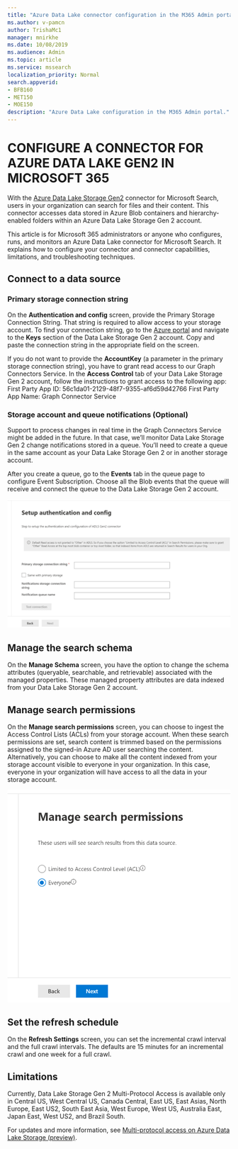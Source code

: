 ```yaml
---
title: "Azure Data Lake connector configuration in the M365 Admin portal"
ms.author: v-pamcn
author: TrishaMc1
manager: mnirkhe
ms.date: 10/08/2019
ms.audience: Admin
ms.topic: article
ms.service: mssearch
localization_priority: Normal
search.appverid:
- BFB160
- MET150
- MOE150
description: "Azure Data Lake configuration in the M365 Admin portal."
---
```


# CONFIGURE A CONNECTOR FOR AZURE DATA LAKE  GEN2 IN MICROSOFT 365

With the [Azure Data Lake Storage Gen2](https://docs.microsoft.com/en-us/azure/storage/blobs/data-lake-storage-introduction) connector for Microsoft Search, users in your organization can search for files and their content. This connector accesses data stored in Azure Blob containers and hierarchy-enabled folders within an Azure Data Lake Storage Gen 2 account.

This article is for Microsoft 365 administrators or anyone who configures, runs, and monitors an Azure Data Lake connector for Microsoft Search. It explains how to configure your connector and connector capabilities, limitations, and troubleshooting techniques.  

## Connect to a data source

### Primary storage connection string 
On the **Authentication and config** screen, provide the Primary Storage Connection String. That string is required to allow access to your storage account. To find your connection string, go to the [Azure portal](https://ms.portal.azure.com/#home) and navigate to the **Keys** section of the Data Lake Storage Gen 2 account. Copy and paste the connection string in the appropriate field on the screen.

If you do not want to provide the **AccountKey** (a parameter in the primary storage connection string), you have to grant read access to our Graph Connectors Service. In the **Access Control** tab of your Data Lake Storage Gen 2 account, follow the instructions to grant access to the following app:
    First Party App ID: 56c1da01-2129-48f7-9355-af6d59d42766
    First Party App Name: Graph Connector Service

### Storage account and queue notifications (Optional)
Support to process changes in real time in the Graph Connectors Service might be added in the future. In that case, we’ll monitor Data Lake Storage Gen 2 change notifications stored in a queue. You’ll need to create a queue in the same account as your Data Lake Storage Gen 2 or in another storage account.

After you create a queue, go to the **Events** tab in the queue page to configure Event Subscription. Choose all the Blob events that the queue will receive and connect the queue to the Data Lake Storage Gen 2 account.

![](media/ADLSconfig.png)

## Manage the search schema
On the **Manage Schema** screen, you have the option to change the schema attributes (queryable, searchable, and retrievable) associated with the managed properties. These managed property attributes are data indexed from your Data Lake Storage Gen 2 account.

## Manage search permissions
On the **Manage search permissions** screen, you can choose to ingest the Access Control Lists (ACLs) from your storage account. When these search permissions are set, search content is trimmed based on the permissions assigned to the signed-in Azure AD user searching the content. Alternatively, you can choose to make all the content indexed from your storage account visible to everyone in your organization. In this case, everyone in your organization will have access to all the data in your storage account.

![](media/ADLSpermissions.png)
 
## Set the refresh schedule
On the **Refresh Settings** screen, you can set the incremental crawl interval and the full crawl intervals. The defaults are 15 minutes for an incremental crawl and one week for a full crawl.
 
## Limitations
Currently, Data Lake Storage Gen 2 Multi-Protocol Access is available only in Central US, West Central US, Canada Central, East US, East Asias, North Europe, East US2, South East Asia, West Europe, West US, Australia East, Japan East, West US2, and Brazil South. 

For updates and more information, see  [Multi-protocol access on Azure Data Lake Storage (preview)](https://docs.microsoft.com/en-us/azure/storage/blobs/data-lake-storage-multi-protocol-access).


